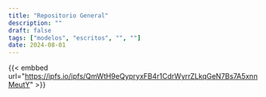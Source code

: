 ```yaml
---
title: "Repositorio General"
description: ""
draft: false
tags: ["modelos", "escritos", "", ""]
date: 2024-08-01
---
```


{{< embbed url="https://ipfs.io/ipfs/QmWtH9eQypryxFB4r1CdrWyrrZLkqGeN7Bs7A5xnnMeutY" >}}


